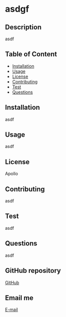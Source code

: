 
  # asdgf

  ## Description
  asdf

  ## Table of Content
  * [Installation](#installation)
  * [Usage](#usage)
  * [License](#license)
  * [Contributing](#contributing)
  * [Test](#test)
  * [Questions](#questions)

  ## Installation
  asdf

  ## Usage
  asdf

  ## License
  Apollo

  ## Contributing
  asdf

  ## Test
  asdf

  ## Questions
  asdf

  ## GitHub repository
  [GitHub](asdf)

  ## Email me
  [E-mail](mailto:asdf)
